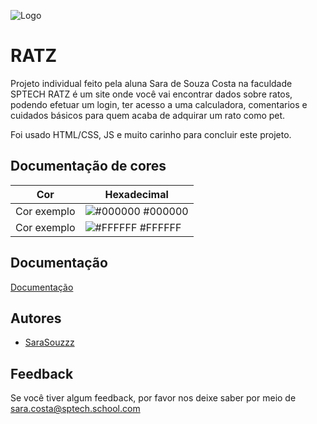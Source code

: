 
![Logo](/Public/style/assets/images/icon.png)

# RATZ
Projeto individual feito pela aluna Sara de Souza Costa na faculdade SPTECH
RATZ é um site onde você vai encontrar dados sobre ratos, podendo efetuar um login, ter acesso a uma calculadora, comentarios e cuidados básicos para quem acaba de adquirar um rato como pet.

Foi usado HTML/CSS, JS e muito carinho para concluir este projeto.
## Documentação de cores

| Cor               | Hexadecimal                                                |
| ----------------- | ---------------------------------------------------------------- |
| Cor exemplo       | ![#000000](https://via.placeholder.com/10/0B1927?text=+) #000000 |
| Cor exemplo       | ![#FFFFFF](https://via.placeholder.com/10/FFFFFF?text=+) #FFFFFF |



## Documentação

[Documentação](/Documentação/Ratz.docx)


## Autores

- [SaraSouzzz](https://github.com/SaraSouzzz)



## Feedback

Se você tiver algum feedback, por favor nos deixe saber por meio de sara.costa@sptech.school.com

